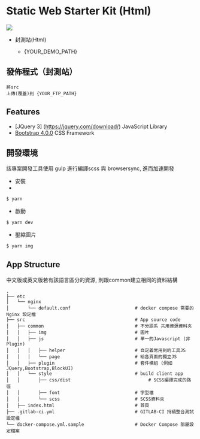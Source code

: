 # Static Web Starter Kit (Html)


<img src="./thumb.jpg">


- 封測站(Html)
  
  * {YOUR_DEMO_PATH}


## 發佈程式（封測站）

```
將src
上傳(覆蓋)到 {YOUR_FTP_PATH}

```

## Features

* [JQuery 3] (https://jquery.com/download/) JavaScript Library
* [Bootstrap 4.0.0](http://bootstrap.hexschool.com/docs/4.0/components/popovers/) CSS Framework


## 開發環境

該專案開發工具使用 gulp 進行編譯scss 與 browsersync, 進而加速開發

- 安裝
- 
```bash
$ yarn
```

- 啟動

```bash
$ yarn dev
```

- 壓縮圖片

```bash
$ yarn img
```




## App Structure

中文版或英文版若有該語言區分的資源, 則跟common建立相同的資料結構


```
.
├── etc
│   └── nginx
│       └── default.conf                        # docker compose 需要的 Nginx 設定檔
├── src                                         # App source code
│   ├── common                                  # 不分語系 共用資源資料夾
│   │   ├── img                                 # 圖片
│   │   ├── js                                  # 單一的Javascript (非Plugin)
│   │   │   ├── helper                          # 自定義常用到的工具JS
│   │   │   └── page                            # 給各頁面的獨立JS
│   │   ├── plugin                              # 套件模組 (例如JQuery,Bootstrap,BlockUI)
│   │   └── style                               # build client app
│   │       ├── css/dist                             # SCSS編譯完成的路徑
│   │       ├── font                            # 字型檔
│   │       └── scss                            # SCSS資料夾
│   ├── index.html                              # 首頁
├── .gitlab-ci.yml                              # GITLAB-CI 持續整合測試設定檔
└── docker-compose.yml.sample                   # Docker Compose 部屬設定檔案
```
